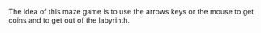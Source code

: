 The idea of this maze game is to use the arrows keys or the mouse to get coins and to get out of the labyrinth.
